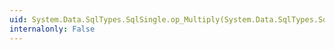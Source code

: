 ```yaml
---
uid: System.Data.SqlTypes.SqlSingle.op_Multiply(System.Data.SqlTypes.SqlSingle,System.Data.SqlTypes.SqlSingle)
internalonly: False
---
```

